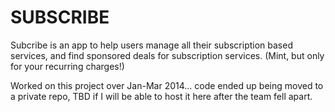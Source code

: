 SUBSCRIBE
=========

Subcribe is an app to help users manage all their subscription based services, and find sponsored deals for subscription services. (Mint, but only for your recurring charges!)

Worked on this project over Jan-Mar 2014... code ended up being moved to a private repo, TBD if I will be able to host it here after the team fell apart.
